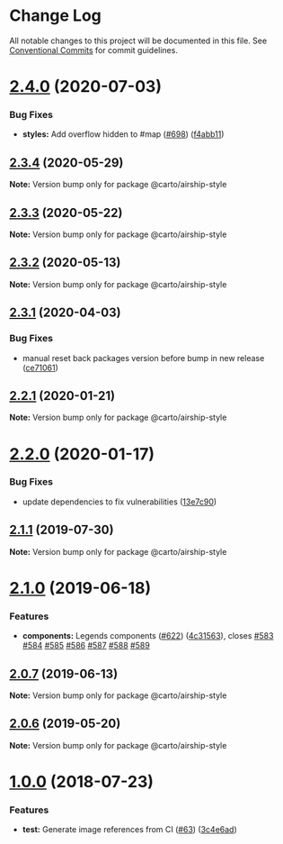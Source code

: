 # Change Log

All notable changes to this project will be documented in this file.
See [Conventional Commits](https://conventionalcommits.org) for commit guidelines.

# [2.4.0](https://github.com/CartoDB/airship/compare/v2.4.0-rc.0...v2.4.0) (2020-07-03)


### Bug Fixes

* **styles:** Add overflow hidden to #map ([#698](https://github.com/CartoDB/airship/issues/698)) ([f4abb11](https://github.com/CartoDB/airship/commit/f4abb11a938e5ac7f92bfd99e1278ce957fc8cdb))





## [2.3.4](https://github.com/CartoDB/airship/compare/v2.3.3...v2.3.4) (2020-05-29)

**Note:** Version bump only for package @carto/airship-style





## [2.3.3](https://github.com/CartoDB/airship/compare/v2.3.2...v2.3.3) (2020-05-22)

**Note:** Version bump only for package @carto/airship-style





## [2.3.2](https://github.com/CartoDB/airship/compare/v2.3.2-rc.2...v2.3.2) (2020-05-13)

**Note:** Version bump only for package @carto/airship-style





## [2.3.1](https://github.com/CartoDB/airship/compare/v2.3.1-rc.2...v2.3.1) (2020-04-03)


### Bug Fixes

* manual reset back packages version before bump in new release ([ce71061](https://github.com/CartoDB/airship/commit/ce710614facaf82387e06e7da4027f189ec1e86c))





## [2.2.1](https://github.com/CartoDB/airship/compare/v2.2.0...v2.2.1) (2020-01-21)

**Note:** Version bump only for package @carto/airship-style





# [2.2.0](https://github.com/CartoDB/airship/compare/v2.2.0-rc.2.2...v2.2.0) (2020-01-17)


### Bug Fixes

* update dependencies to fix vulnerabilities ([13e7c90](https://github.com/CartoDB/airship/commit/13e7c90))





## [2.1.1](https://github.com/CartoDB/airship/compare/v2.1.0...v2.1.1) (2019-07-30)

**Note:** Version bump only for package @carto/airship-style





<a name="2.1.0"></a>
# [2.1.0](https://github.com/CartoDB/airship/compare/v2.0.5...v2.1.0) (2019-06-18)


### Features

* **components:** Legends components ([#622](https://github.com/CartoDB/airship/issues/622)) ([4c31563](https://github.com/CartoDB/airship/commit/4c31563)), closes [#583](https://github.com/CartoDB/airship/issues/583) [#584](https://github.com/CartoDB/airship/issues/584) [#585](https://github.com/CartoDB/airship/issues/585) [#586](https://github.com/CartoDB/airship/issues/586) [#587](https://github.com/CartoDB/airship/issues/587) [#588](https://github.com/CartoDB/airship/issues/588) [#589](https://github.com/CartoDB/airship/issues/589)




<a name="2.0.7"></a>
## [2.0.7](https://github.com/CartoDB/airship/compare/v2.0.6...v2.0.7) (2019-06-13)




**Note:** Version bump only for package @carto/airship-style

<a name="2.0.6"></a>
## [2.0.6](https://github.com/CartoDB/airship/compare/v2.0.5...v2.0.6) (2019-05-20)

**Note:** Version bump only for package @carto/airship-style





<a name="1.0.0"></a>
# [1.0.0](https://github.com/CartoDB/airship/compare/v1.0.0-alpha.26...v1.0.0) (2018-07-23)


### Features

* **test:** Generate image references from CI ([#63](https://github.com/CartoDB/airship/issues/63)) ([3c4e6ad](https://github.com/CartoDB/airship/commit/3c4e6ad))
